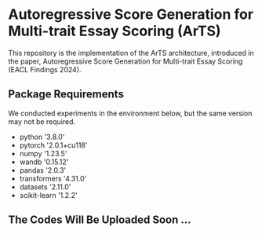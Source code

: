 # Autoregressive Score Generation for Multi-trait Essay Scoring (ArTS)
This repository is the implementation of the ArTS architecture, introduced in the paper, Autoregressive Score Generation for Multi-trait Essay Scoring (EACL Findings 2024).

## Package Requirements
We conducted experiments in the environment below, but the same version may not be required.

- python '3.8.0'
- pytorch '2.0.1+cu118'
- numpy '1.23.5'
- wandb '0.15.12'
- pandas '2.0.3'
- transformers '4.31.0'
- datasets '2.11.0'
- scikit-learn '1.2.2'

## The Codes Will Be Uploaded Soon ...
